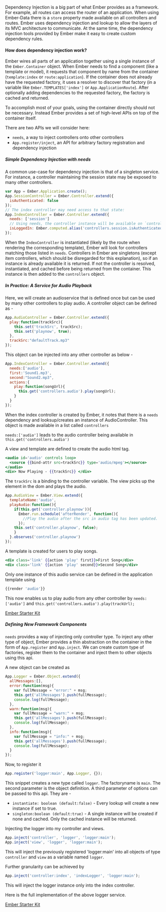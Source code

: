 Dependency Injection is a big part of what Ember provides as a framework. For
example, all routes can access the router of an application. When using Ember-Data
there is a `store` property made available on all controllers and routes. Ember
uses dependency injection and lookup to allow the layers of its MVC architecture
to communicate. At the same time, the dependency injection tools provided by Ember
make it easy to create custom dependency rules.

#### How does dependency injection work?

Ember wires all parts of an application together using a single instance of the
`Ember.Container` object. When Ember needs to find a component (like a template or
model), it requests that component by name from the container (`template:index`
or `route:application`). If the container does not already have the requested
factory, it uses a resolver to discover that factory (in a variable like
`Ember.TEMPLATES['index']` or `App.ApplicationRoute`). After optionally adding
dependencies to the requested factory, the factory is cached and returned.

To accomplish most of your goals, using the container directly should not be necessary.
Instead Ember provides a set of high-level APIs on top of the container itself.

There are two APIs we will consider here:

* `needs`, a way to inject controllers onto other controllers
* `App.register/inject`, an API for arbitrary factory registration and dependency
  injection

##### Simple Dependency Injection with needs

A common use-case for dependency injection is that of a singleton service. For
instance, a controller maintaining the session state may be exposed to many other
controllers.

```javascript
var App = Ember.Application.create();
App.SessionController = Ember.Controller.extend({
  isAuthenticated: false
});
// The index controller may need access to that state:
App.IndexController = Ember.Controller.extend({
  needs: ['session']
  // Using needs, the controller instance will be available on `controllers`
  isLoggedIn: Ember.computed.alias('controllers.session.isAuthenticated')
});
```

When the `IndexController` is instantiated (likely by the route when rendering the
corresponding template), Ember will look for controllers matching those listed in
`needs`. Controllers in Ember are singletons (except item controllers, which should
be disregarded for this explanation), so if an instance is already available it is
returned. If not the controller is resolved, instantiated, and cached before being
returned from the container. This instance is then added to the `controllers` object.

##### In Practice: A Service for Audio Playback

Here, we will create an audioservice that is defined once but can be used by many
other controllers to play audio. A controller object can be defined as -

```javascript
App.AudioController = Ember.Controller.extend({
  play:function(trackSrc){
    this.set('trackSrc', trackSrc);
    this.set('playnow', true);
  },
  trackSrc:"defaultTrack.mp3"
});
```

This object can be injected into any other controller as below -

```javascript
App.IndexController = Ember.Controller.extend({
  needs:['audio'],
  first:'Sound1.mp3',
  second:"Sound2.mp3",
  actions:{
    play:function(songUrl){
      this.get('controllers.audio').play(songUrl);
    }
  }
});
```

When the index controller is created by Ember, it notes that there is a `needs`
dependency and looksup/creates an instance of AudioController. This object is made
available in a list called `controllers`

`needs:['audio']` leads to the audio controller being available in
`this.get('controllers.audio')`

A view and template are defined to create the audio html tag.

```hbs
<audio id='audio' controls loop>
  <source {{bind-attr src=trackSrc}} type='audio/mpeg'></source>
</audio>
<div> Now Playing - {{trackSrc}} </div>
```

The `trackSrc` is a binding to the controller variable. The view picks up the
element in the dom and plays the audio.

```javascript
App.AudioView = Ember.View.extend({
  templateName:'audio',
  playAudio:function(){
    if(this.get('controller.playnow')){
      Ember.run.schedule('afterRender', function(){
        //Play the audio after the src in audio tag has been updated.
      });
    this.set('controller.playnow', false);
    }
  }.observes('controller.playnow')
});
```

A template is created for users to play songs.

```hbs
<div class='link' {{action 'play' first}}>First Song</div>
<div class='link' {{action 'play' second}}>Second Song</div>
```

Only one instance of this audio service can be defined in the application template
using

```javascript
{{render 'audio'}}
```

This now enables us to play audio from any other controller by `needs:['audio']`
and `this.get('controllers.audio').play(trackUrl);`

<a class="jsbin-embed" href="http://emberjs.jsbin.com/mayul/4/embed?html,js,output">Ember Starter Kit</a><script src="http://static.jsbin.com/js/embed.js"></script>

##### Defining New Framework Components

`needs` provides a way of injecting only controller type. To inject any other
type of object, Ember provides a thin abstraction on the container in the form
of `App.register` and `App.inject`. We can create custom type of factories,
register them to the container and inject them to other objects using this api.

A new object can be created as

```javascript
App.Logger = Ember.Object.extend({
  allMessages:[],
  error:function(msg){
    var fullMessage = "error:" + msg;
    this.get('allMessages').push(fullMessage);
    console.log(fullMessage);
  },
  warn:function(msg){
    var fullMessage = "warn:" + msg;
    this.get('allMessages').push(fullMessage);
    console.log(fullMessage);
  },
  info:function(msg){
    var fullMessage = "info:" + msg;
    this.get('allMessages').push(fullMessage);
    console.log(fullMessage);
  }
});
```

Now, to register it

```javascript
App.register('logger:main', App.Logger, {});
```

This snippet creates a new type called `logger`. The factoryname is `main`.
The second parameter is the object definition. A third parameter of options
can be passed to this api. They are -

* `instantiate: boolean (default:false)` - Every lookup will create a new
  instance if set to true.
* `singleton:boolean (default:true)` - A single instance will be created
  if none and cached. Only the cached instance will be returned.

Injecting the logger into my controller and views.

```javascript
App.inject('controller', 'logger', 'logger:main');
App.inject('view', 'logger', 'logger:main');
```

This will inject the previously registered 'logger:main' into all objects
of type `controller` and `view` as a variable named `logger`.

Further granularity can be achieved by

```javascript
App.inject('controller:index', 'indexLogger', 'logger:main');
```

This will inject the logger instance only into the index controller.

Here is the full implementation of the above logger service.

<a class="jsbin-embed" href="http://emberjs.jsbin.com/fajeriwu/1/embed?html,js,console,output">Ember Starter Kit</a><script src="http://static.jsbin.com/js/embed.js"></script>
